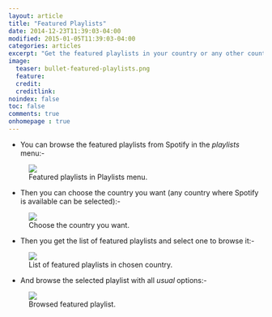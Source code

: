 ```yaml
---
layout: article
title: "Featured Playlists"
date: 2014-12-23T11:39:03-04:00
modified: 2015-01-05T11:39:03-04:00
categories: articles
excerpt: "Get the featured playlists in your country or any other country."
image:
  teaser: bullet-featured-playlists.png
  feature:
  credit: 
  creditlink:
noindex: false
toc: false
comments: true
onhomepage : true
---
```


* You can browse the featured playlists from Spotify in the *playlists* menu:-

<figure>
	<img src="{{ site.url }}/images/featured-playlists1.jpg">
	<figcaption>Featured playlists in Playlists menu.</figcaption>
</figure>

* Then you can choose the country you want (any country where Spotify is available can be selected):-

<figure>
	<img src="{{ site.url }}/images/featured-playlists2.jpg">
	<figcaption>Choose the country you want.</figcaption>
</figure>

* Then you get the list of featured playlists and select one to browse it:-

<figure>
	<img src="{{ site.url }}/images/featured-playlists3.jpg">
	<figcaption>List of featured playlists in chosen country.</figcaption>
</figure>

* And browse the selected playlist with all _usual_ options:-

<figure>
	<img src="{{ site.url }}/images/featured-playlists4.jpg">
	<figcaption>Browsed featured playlist.</figcaption>
</figure>
